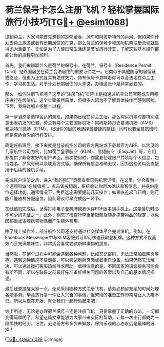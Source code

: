 # 荷兰保号卡怎么注册飞机？轻松掌握国际旅行小技巧[[TG💪+ @esim1088](https://t.me/s/esim1088)]

提到荷兰，大家可能首先想到的是郁金香、风车和阿姆斯特丹的运河。但如果你计划去荷兰旅游或者有长期居住的打算，那么荷兰的保号卡和国际机票注册流程就显得尤为重要了。无论是为了方便日常生活还是节省旅行开支，了解这些基本操作都能让你的旅程更加顺利。

首先，我们来聊聊什么是荷兰的保号卡。在荷兰，保号卡（Residence Permit Card）是外国居民在荷兰合法居住的重要证件之一。它类似于其他国家的居留证或签证，但更为正式且具有法律效力。持有保号卡意味着你可以合法地在荷兰工作、学习和生活。对于计划长期居住的人来说，办理这张卡是非常必要的。

那么，如何注册飞机呢？这里的“注册飞机”实际上是指通过航空公司官网或应用程序进行在线值机。这个步骤虽然简单，但很多人因为不了解具体操作而感到困扰。下面，我将详细介绍整个过程。

第一步当然是选择合适的航班。如果你已经在荷兰生活，那么购买机票时要特别注意出发机场的位置。荷兰有两个主要国际机场：阿姆斯特丹史基浦机场（AMS）和鹿特丹机场（RTM）。根据你的目的地选择最便捷的航线，同时也要留意航班时间是否适合你的行程安排。

确定好航班后，接下来就是登录航空公司的官方网站或下载其官方APP。以常见的几家航空公司为例，比如荷兰皇家航空（KLM）、易捷航空（EasyJet）等，它们都提供了非常友好的用户界面。首次使用时，你需要创建账户并填写个人信息，包括姓名、护照号码以及联系方式等。确保所有信息准确无误，因为这些资料会直接用于后续的登机手续。

完成账户注册之后，进入“我的预订”页面查看已购机票详情。在这里，你会看到一个选项叫做“在线值机”。点击该按钮后，系统会让你再次确认乘客信息，并提供座位选择功能。通常情况下，免费选座需要提前几天操作；如果临近起飞日期，则可能只能随机分配座位。因此建议尽早完成这一环节。

在线值机完成后，记得打印电子登机牌或者保存PDF版本到手机上。这是登机时必不可少的凭证之一。此外，别忘了检查行李重量限制及随身携带物品的规定，以免因超重或违规携带物品而产生额外费用。

除了线上操作外，部分航空公司还支持通过社交媒体平台完成值机。例如，在Facebook Messenger中与KLM客服对话即可快速获取登机牌。这种方式不仅高效而且充满趣味性，非常适合喜欢尝试新鲜事物的朋友。

当然啦，在整个过程中可能会遇到各种问题，比如忘记密码、无法正常加载网页等等。遇到这种情况不要慌张，可以尝试刷新页面或者重启设备。如果仍然无法解决，可以通过拨打客服热线寻求帮助。值得注意的是，不同国家的语言服务可能会有所不同，所以在联系之前最好先准备好相关问题的答案以及自己的基本情况描述。

最后还要提醒大家一点，无论采用哪种方式注册飞机，请务必预留充足的时间处理各项事务。毕竟旅行是一件让人兴奋的事情，但繁琐的准备工作却常常让人头疼不已。所以从现在开始，就让我们一起行动起来吧！

综上所述，无论是办理荷兰保号卡还是注册飞机，只要掌握了正确的方法，一切都变得简单明了。希望这篇文章能够为大家带来实际的帮助，让每一次出行都成为一段愉快的经历。记住，无论前方有多少未知数，保持乐观的心态永远是最棒的选择！

[[TG💪+ @esim1088](https://t.me/s/esim1088) ![Image](https://i.postimg.cc/4NQfJmqS/Snipaste-2025-05-13-00-14-12.png)]